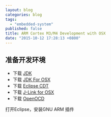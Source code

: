```yaml
---
layout: blog
categories: blog
tags: 
  - "embedded-system"
published: false
title: ARM Cortex M3/M4 Development with OSX
date: "2015-10-12 17:28:13 +0800"
---
```


## 准备开发环境

- 下载 [JDK]()    
- 下载 [JDK For OSX]()    
- 下载 [Eclipse CDT](https://eclipse.org/cdt/downloads.php)    
- 下载 [J-Link for OSX]()
- 下载 [OpenOCD]()

打开Eclipse，安装GNU ARM 插件




